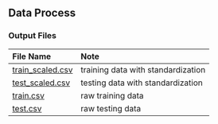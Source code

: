 ## Data Process


### Output Files
|File Name| Note|
|:--------|:-----|
|[train_scaled.csv](./train_scaled.csv)| training data with standardization|
|[test_scaled.csv](./test_scaled.csv)| testing data with standardization|
|[train.csv](./train.csv)| raw training data|
|[test.csv](./test.csv)| raw testing data|
